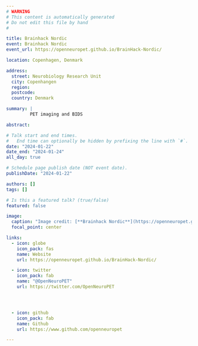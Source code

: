 ```yaml
---
# WARNING
# This content is automatically generated
# Do not edit this file by hand
#

title: Brainhack Nordic
event: Brainhack Nordic
event_url: https://openneuropet.github.io/BrainHack-Nordic/

location: Copenhagen, Denmark

address:
  street: Neurobiology Research Unit
  city: Copenhangen
  region: 
  postcode: 
  country: Denmark

summary: |
         PET imaging and BIDS

abstract: 

# Talk start and end times.
#   End time can optionally be hidden by prefixing the line with `#`.
date: "2024-01-22"
date_end: "2024-01-24"
all_day: true

# Schedule page publish date (NOT event date).
publishDate: "2024-01-22"

authors: []
tags: []

# Is this a featured talk? (true/false)
featured: false

image:
  caption: "Image credit: [**Brainhack Nordic**](https://openneuropet.github.io/brainhack/)"
  focal_point: center

links:
  - icon: globe
    icon_pack: fas
    name: Website
    url: https://openneuropet.github.io/BrainHack-Nordic/

  - icon: twitter
    icon_pack: fab
    name: "@OpenNeuroPET"
    url: https://twitter.com/OpenNeuroPET




  - icon: github
    icon_pack: fab
    name: Github
    url: https://www.github.com/openneuropet

---
```


